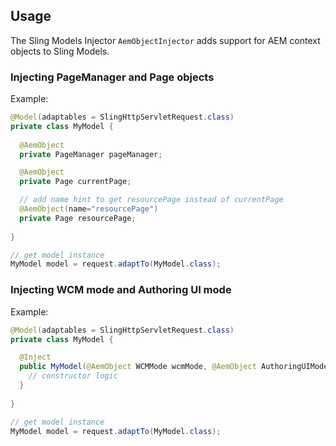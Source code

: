 ## Usage

The Sling Models Injector `AemObjectInjector` adds support for AEM context objects to Sling Models.

### Injecting PageManager and Page objects

Example:

```java
@Model(adaptables = SlingHttpServletRequest.class)
private class MyModel {
  
  @AemObject
  private PageManager pageManager;

  @AemObject
  private Page currentPage;

  // add name hint to get resourcePage instead of currentPage
  @AemObject(name="resourcePage")
  private Page resourcePage;
  
}

// get model instance
MyModel model = request.adaptTo(MyModel.class);
```

### Injecting WCM mode and Authoring UI mode

Example:

```java
@Model(adaptables = SlingHttpServletRequest.class)
private class MyModel {

  @Inject
  public MyModel(@AemObject WCMMode wcmMode, @AemObject AuthoringUIMode authoringUiMode) {
    // constructor logic
  }
  
}

// get model instance
MyModel model = request.adaptTo(MyModel.class);
```
